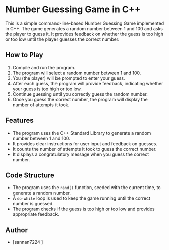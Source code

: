 # Number Guessing Game in C++

This is a simple command-line-based Number Guessing Game implemented in C++. The game generates a random number between 1 and 100 and asks the player to guess it. It provides feedback on whether the guess is too high or too low until the player guesses the correct number.

## How to Play

1. Compile and run the program.
2. The program will select a random number between 1 and 100.
3. You (the player) will be prompted to enter your guess.
4. After each guess, the program will provide feedback, indicating whether your guess is too high or too low.
5. Continue guessing until you correctly guess the random number.
6. Once you guess the correct number, the program will display the number of attempts it took.

## Features

- The program uses the C++ Standard Library to generate a random number between 1 and 100.
- It provides clear instructions for user input and feedback on guesses.
- It counts the number of attempts it took to guess the correct number.
- It displays a congratulatory message when you guess the correct number.

## Code Structure

- The program uses the `rand()` function, seeded with the current time, to generate a random number.
- A `do-while` loop is used to keep the game running until the correct number is guessed.
- The program checks if the guess is too high or too low and provides appropriate feedback.

## Author

- [sannan7224 ]

